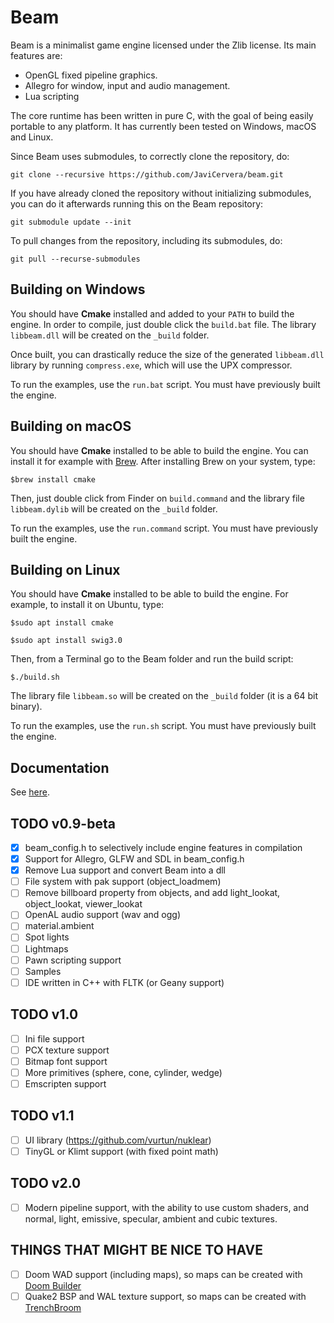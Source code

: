 # Beam

Beam is a minimalist game engine licensed under the Zlib license. Its main features are:

* OpenGL fixed pipeline graphics.
* Allegro for window, input and audio management.
* Lua scripting

The core runtime has been written in pure C, with the goal of being easily portable to any platform. It has currently been tested on Windows, macOS and Linux.

Since Beam uses submodules, to correctly clone the repository, do:

`git clone --recursive https://github.com/JaviCervera/beam.git`

If you have already cloned the repository without initializing submodules, you can do it afterwards running this on the Beam repository:

`git submodule update --init`

To pull changes from the repository, including its submodules, do:

`git pull --recurse-submodules`

## Building on Windows

You should have **Cmake** installed and added to your `PATH` to build the engine. In order to compile, just double click the `build.bat` file. The library `libbeam.dll` will be created on the `_build` folder.

Once built, you can drastically reduce the size of the generated `libbeam.dll` library by running `compress.exe`, which will use the UPX compressor.

To run the examples, use the `run.bat` script. You must have previously built the engine.

## Building on macOS

You should have **Cmake** installed to be able to build the engine. You can install it for example with [Brew](https://brew.sh/). After installing Brew on your system, type:

`$brew install cmake`

Then, just double click from Finder on `build.command` and the library file `libbeam.dylib` will be created on the `_build` folder.

To run the examples, use the `run.command` script. You must have previously built the engine.

## Building on Linux

You should have **Cmake** installed to be able to build the engine. For example, to install it on Ubuntu, type:

`$sudo apt install cmake`

`$sudo apt install swig3.0`

Then, from a Terminal go to the Beam folder and run the build script:

`$./build.sh`

The library file `libbeam.so` will be created on the `_build` folder (it is a 64 bit binary).

To run the examples, use the `run.sh` script. You must have previously built the engine.

## Documentation

See [here](./doc/documentation.md).

## TODO v0.9-beta

- [x] beam_config.h to selectively include engine features in compilation
- [x] Support for Allegro, GLFW and SDL in beam_config.h
- [x] Remove Lua support and convert Beam into a dll
- [ ] File system with pak support (object_loadmem)
- [ ] Remove billboard property from objects, and add light_lookat, object_lookat, viewer_lookat
- [ ] OpenAL audio support (wav and ogg)
- [ ] material.ambient
- [ ] Spot lights
- [ ] Lightmaps
- [ ] Pawn scripting support
- [ ] Samples
- [ ] IDE written in C++ with FLTK (or Geany support)

## TODO v1.0

- [ ] Ini file support
- [ ] PCX texture support
- [ ] Bitmap font support
- [ ] More primitives (sphere, cone, cylinder, wedge)
- [ ] Emscripten support

## TODO v1.1

- [ ] UI library (https://github.com/vurtun/nuklear)
- [ ] TinyGL or Klimt support (with fixed point math)

## TODO v2.0

- [ ] Modern pipeline support, with the ability to use custom shaders, and normal, light, emissive, specular, ambient and cubic textures.

## THINGS THAT MIGHT BE NICE TO HAVE

- [ ] Doom WAD support (including maps), so maps can be created with [Doom Builder](http://doombuilder.com/)
- [ ] Quake2 BSP and WAL texture support, so maps can be created with [TrenchBroom](http://www.kristianduske.com/trenchbroom/)
